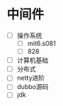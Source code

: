 # 中间件

- [ ] 操作系统
  - [ ] mit6.s081
  - [ ] 828
- [ ] 计算机基础
- [ ] 分布式
- [ ] netty进阶
- [ ] dubbo源码
- [ ] jdk